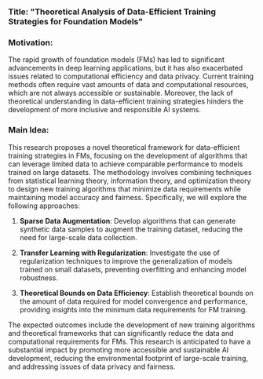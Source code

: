 ### Title: "Theoretical Analysis of Data-Efficient Training Strategies for Foundation Models"

### Motivation:
The rapid growth of foundation models (FMs) has led to significant advancements in deep learning applications, but it has also exacerbated issues related to computational efficiency and data privacy. Current training methods often require vast amounts of data and computational resources, which are not always accessible or sustainable. Moreover, the lack of theoretical understanding in data-efficient training strategies hinders the development of more inclusive and responsible AI systems.

### Main Idea:
This research proposes a novel theoretical framework for data-efficient training strategies in FMs, focusing on the development of algorithms that can leverage limited data to achieve comparable performance to models trained on large datasets. The methodology involves combining techniques from statistical learning theory, information theory, and optimization theory to design new training algorithms that minimize data requirements while maintaining model accuracy and fairness. Specifically, we will explore the following approaches:

1. **Sparse Data Augmentation**: Develop algorithms that can generate synthetic data samples to augment the training dataset, reducing the need for large-scale data collection.

2. **Transfer Learning with Regularization**: Investigate the use of regularization techniques to improve the generalization of models trained on small datasets, preventing overfitting and enhancing model robustness.

3. **Theoretical Bounds on Data Efficiency**: Establish theoretical bounds on the amount of data required for model convergence and performance, providing insights into the minimum data requirements for FM training.

The expected outcomes include the development of new training algorithms and theoretical frameworks that can significantly reduce the data and computational requirements for FMs. This research is anticipated to have a substantial impact by promoting more accessible and sustainable AI development, reducing the environmental footprint of large-scale training, and addressing issues of data privacy and fairness.